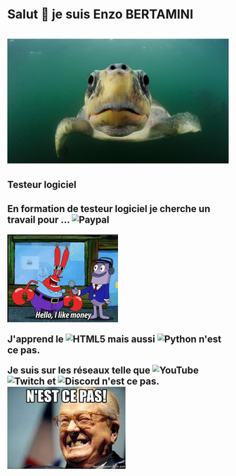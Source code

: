 <h1>Salut 🐢 je suis Enzo BERTAMINI<h1>
  
 <img src="https://github.com/enzobert/enzobert/blob/main/287338-min.jpg"> 

<h2>Testeur logiciel<h2>
 <p>En formation de testeur logiciel je cherche un travail pour ... <img alt="Paypal" src="https://img.shields.io/badge/PayPal-00457C?style=for-the-badge&logo=paypal&logoColor=white" /></p> 
  
 <img src="https://github.com/enzobert/enzobert/blob/main/argent.jpeg">   
  
J'apprend le <img alt="HTML5" src="https://img.shields.io/badge/html5-%23E34F26.svg?style=for-the-badge&logo=html5&logoColor=white"/> mais aussi <img alt="Python" src="https://img.shields.io/badge/python-%2314354C.svg?style=for-the-badge&logo=python&logoColor=white"/> n'est ce pas.
  
Je suis sur les réseaux telle que 	<img alt="YouTube" src="https://img.shields.io/badge/YouTube-%23FF0000.svg?style=for-the-badge&logo=YouTube&logoColor=white"/> <img alt="Twitch" src="https://img.shields.io/badge/Twitch-%239146FF.svg?style=for-the-badge&logo=Twitch&logoColor=white"/> et <img alt="Discord" src="https://img.shields.io/badge/Discord-%237289DA.svg?style=for-the-badge&logo=discord&logoColor=white"/> n'est ce pas.
  <img src="https://github.com/enzobert/enzobert/blob/main/pen.jpeg"/>
   
<!---
enzobert/enzobert is a ✨ special ✨ repository because its `README.md` (this file) appears on your GitHub profile.
You can click the Preview link to take a look at your changes.
--->
